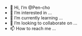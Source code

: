 - 👋 Hi, I’m @Pen-cho
- 👀 I’m interested in ...
- 🌱 I’m currently learning ...
- 💞️ I’m looking to collaborate on ...
- 📫 How to reach me ...

<!---
Pen-cho/Pen-cho is a ✨ special ✨ repository because its `README.md` (this file) appears on your GitHub profile.
You can click the Preview link to take a look at your changes.
--->

